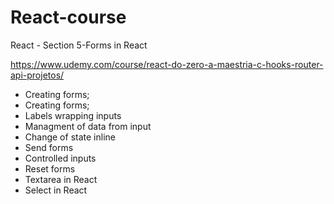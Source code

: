 # React-course
React - Section 5-Forms in React

https://www.udemy.com/course/react-do-zero-a-maestria-c-hooks-router-api-projetos/

- Creating forms;
- Creating forms;
- Labels wrapping inputs
- Managment of data from input
- Change of state inline
- Send forms
- Controlled inputs
- Reset forms
- Textarea in React
- Select in React
